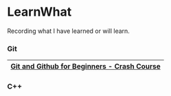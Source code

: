 # LearnWhat
Recording what I have learned or will learn.



### Git

| [Git and Github for Beginners - Crash Course](https://www.youtube.com/watch?v=RGOj5yH7evk) |
| ------------------------------------------------------------ |



### C++

|      |      |
| ---- | ---- |




